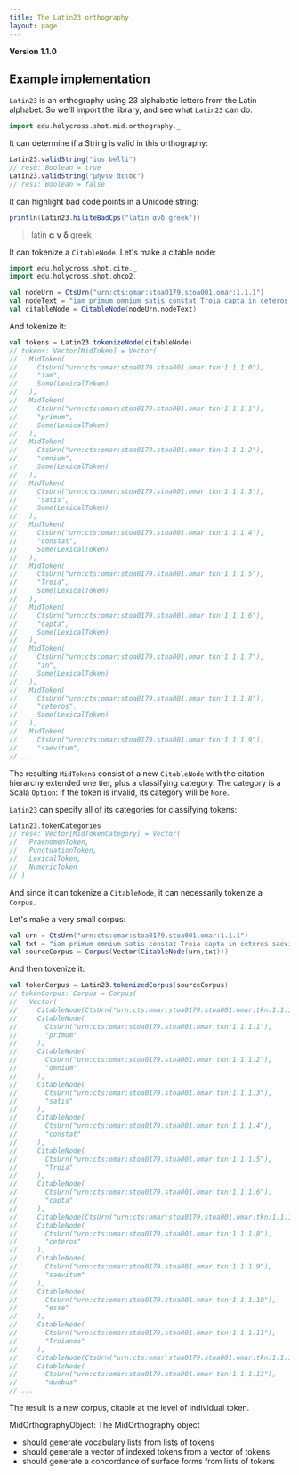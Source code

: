 ```yaml
---
title: The Latin23 orthography
layout: page
---
```



**Version 1.1.0**

## Example implementation

`Latin23` is an orthography using 23 alphabetic letters from the Latin alphabet.  So we'll import the library, and see what `Latin23` can do.

```scala
import edu.holycross.shot.mid.orthography._
```


It can determine if a String is valid in this orthography:

```scala
Latin23.validString("ius belli")
// res0: Boolean = true
Latin23.validString("μῆνιν ἄειδε")
// res1: Boolean = false
```


It can highlight bad code points in a Unicode string:

```scala
println(Latin23.hiliteBadCps("latin ανδ greek"))
```
>latin  **α**  **ν**  **δ**  greek

It can tokenize a `CitableNode`.  Let's make a citable node:

```scala
import edu.holycross.shot.cite._
import edu.holycross.shot.ohco2._

val nodeUrn = CtsUrn("urn:cts:omar:stoa0179.stoa001.omar:1.1.1")
val nodeText = "iam primum omnium satis constat Troia capta in ceteros saevitum esse Troianos;"
val citableNode = CitableNode(nodeUrn,nodeText)
```
And tokenize it:
```scala
val tokens = Latin23.tokenizeNode(citableNode)
// tokens: Vector[MidToken] = Vector(
//   MidToken(
//     CtsUrn("urn:cts:omar:stoa0179.stoa001.omar.tkn:1.1.1.0"),
//     "iam",
//     Some(LexicalToken)
//   ),
//   MidToken(
//     CtsUrn("urn:cts:omar:stoa0179.stoa001.omar.tkn:1.1.1.1"),
//     "primum",
//     Some(LexicalToken)
//   ),
//   MidToken(
//     CtsUrn("urn:cts:omar:stoa0179.stoa001.omar.tkn:1.1.1.2"),
//     "omnium",
//     Some(LexicalToken)
//   ),
//   MidToken(
//     CtsUrn("urn:cts:omar:stoa0179.stoa001.omar.tkn:1.1.1.3"),
//     "satis",
//     Some(LexicalToken)
//   ),
//   MidToken(
//     CtsUrn("urn:cts:omar:stoa0179.stoa001.omar.tkn:1.1.1.4"),
//     "constat",
//     Some(LexicalToken)
//   ),
//   MidToken(
//     CtsUrn("urn:cts:omar:stoa0179.stoa001.omar.tkn:1.1.1.5"),
//     "Troia",
//     Some(LexicalToken)
//   ),
//   MidToken(
//     CtsUrn("urn:cts:omar:stoa0179.stoa001.omar.tkn:1.1.1.6"),
//     "capta",
//     Some(LexicalToken)
//   ),
//   MidToken(
//     CtsUrn("urn:cts:omar:stoa0179.stoa001.omar.tkn:1.1.1.7"),
//     "in",
//     Some(LexicalToken)
//   ),
//   MidToken(
//     CtsUrn("urn:cts:omar:stoa0179.stoa001.omar.tkn:1.1.1.8"),
//     "ceteros",
//     Some(LexicalToken)
//   ),
//   MidToken(
//     CtsUrn("urn:cts:omar:stoa0179.stoa001.omar.tkn:1.1.1.9"),
//     "saevitum",
// ...
```

The resulting `MidToken`s consist of a new `CitableNode` with the citation hierarchy extended one tier, plus a classifying category.  The category is a Scala `Option`:  if the token is invalid, its category will be `None`.

`Latin23` can specify all of its categories for classifying tokens:

```scala
Latin23.tokenCategories
// res4: Vector[MidTokenCategory] = Vector(
//   PraenomenToken,
//   PunctuationToken,
//   LexicalToken,
//   NumericToken
// )
```

And since it can tokenize a `CitableNode`, it can necessarily tokenize a `Corpus`.  


Let's make a very small corpus:

```scala
val urn = CtsUrn("urn:cts:omar:stoa0179.stoa001.omar:1.1.1")
val txt = "iam primum omnium satis constat Troia capta in ceteros saevitum esse Troianos; duobus, Aeneae Antenorique, et vetusti iure hospitii et quia pacis reddendaeque Helenae semper auctores fuerunt, omne ius belli Achivos abstinuisse;"
val sourceCorpus = Corpus(Vector(CitableNode(urn,txt)))
```

And then tokenize it:
```scala
val tokenCorpus = Latin23.tokenizedCorpus(sourceCorpus)
// tokenCorpus: Corpus = Corpus(
//   Vector(
//     CitableNode(CtsUrn("urn:cts:omar:stoa0179.stoa001.omar.tkn:1.1.1.0"), "iam"),
//     CitableNode(
//       CtsUrn("urn:cts:omar:stoa0179.stoa001.omar.tkn:1.1.1.1"),
//       "primum"
//     ),
//     CitableNode(
//       CtsUrn("urn:cts:omar:stoa0179.stoa001.omar.tkn:1.1.1.2"),
//       "omnium"
//     ),
//     CitableNode(
//       CtsUrn("urn:cts:omar:stoa0179.stoa001.omar.tkn:1.1.1.3"),
//       "satis"
//     ),
//     CitableNode(
//       CtsUrn("urn:cts:omar:stoa0179.stoa001.omar.tkn:1.1.1.4"),
//       "constat"
//     ),
//     CitableNode(
//       CtsUrn("urn:cts:omar:stoa0179.stoa001.omar.tkn:1.1.1.5"),
//       "Troia"
//     ),
//     CitableNode(
//       CtsUrn("urn:cts:omar:stoa0179.stoa001.omar.tkn:1.1.1.6"),
//       "capta"
//     ),
//     CitableNode(CtsUrn("urn:cts:omar:stoa0179.stoa001.omar.tkn:1.1.1.7"), "in"),
//     CitableNode(
//       CtsUrn("urn:cts:omar:stoa0179.stoa001.omar.tkn:1.1.1.8"),
//       "ceteros"
//     ),
//     CitableNode(
//       CtsUrn("urn:cts:omar:stoa0179.stoa001.omar.tkn:1.1.1.9"),
//       "saevitum"
//     ),
//     CitableNode(
//       CtsUrn("urn:cts:omar:stoa0179.stoa001.omar.tkn:1.1.1.10"),
//       "esse"
//     ),
//     CitableNode(
//       CtsUrn("urn:cts:omar:stoa0179.stoa001.omar.tkn:1.1.1.11"),
//       "Troianos"
//     ),
//     CitableNode(CtsUrn("urn:cts:omar:stoa0179.stoa001.omar.tkn:1.1.1.12"), ";"),
//     CitableNode(
//       CtsUrn("urn:cts:omar:stoa0179.stoa001.omar.tkn:1.1.1.13"),
//       "duobus"
// ...
```

The result is a new corpus, citable at the level of individual token.



MidOrthographyObject:
The MidOrthography object
- should generate vocabulary lists from lists of tokens
- should generate a vector of indexed tokens from a vector of tokens
- should generate a concordance of surface forms from lists of tokens
